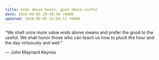 ```yaml
---
title: Ends above means, good above useful
date: 2018-09-05 20:49:40 +0000
updated: 2018-09-05 21:04:11 +0000
---
```

“We shall once more value ends above means and prefer the good to the useful. We shall honor those who can teach us how to pluck the hour and the day virtuously and well.”
— John Maynard Keynes